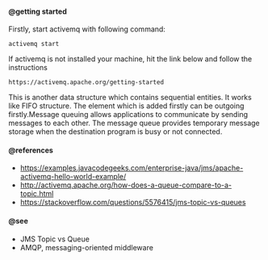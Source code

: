 #### @getting started

Firstly, start activemq with following command:

`activemq start`

If activemq is not installed your machine, hit the link below and follow the instructions

`https://activemq.apache.org/getting-started`

This is another data structure which contains sequential entities. It works like FIFO structure.
The element which is added firstly can be outgoing firstly.Message queuing allows applications to communicate by sending messages to each other.
The message queue provides temporary message storage when the destination program is busy or not connected.

#### @references

- https://examples.javacodegeeks.com/enterprise-java/jms/apache-activemq-hello-world-example/
- http://activemq.apache.org/how-does-a-queue-compare-to-a-topic.html
- https://stackoverflow.com/questions/5576415/jms-topic-vs-queues

#### @see

- JMS Topic vs Queue
- AMQP, messaging-oriented middleware
